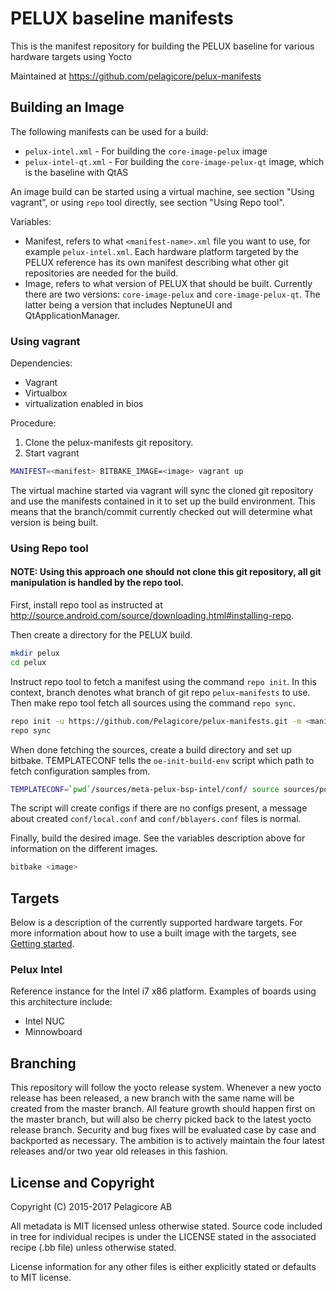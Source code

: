 PELUX baseline manifests
=========================
This is the manifest repository for building the PELUX baseline for various hardware targets using Yocto

Maintained at https://github.com/pelagicore/pelux-manifests

Building an Image
-----------------

The following manifests can be used for a build:

* `pelux-intel.xml` - For building the `core-image-pelux` image
* `pelux-intel-qt.xml` - For building the `core-image-pelux-qt` image, which is the baseline with QtAS

An image build can be started using a virtual machine, see section "Using vagrant", or using `repo` tool
directly, see section "Using Repo tool".

Variables:

* Manifest, refers to what `<manifest-name>.xml` file you want to use, for example `pelux-intel.xml`. Each hardware platform targeted by the PELUX reference has its own manifest describing what other git repositories are needed for the build.
* Image, refers to what version of PELUX that should be built. Currently there are two versions: `core-image-pelux` and `core-image-pelux-qt`. The latter being a version that includes NeptuneUI and QtApplicationManager.

### Using vagrant

Dependencies:

* Vagrant
* Virtualbox
* virtualization enabled in bios

Procedure:

1. Clone the pelux-manifests git repository.
2. Start vagrant
```bash
MANIFEST=<manifest> BITBAKE_IMAGE=<image> vagrant up
```

The virtual machine started via vagrant will sync the cloned git repository and use the manifests contained in it
to set up the build environment. This means that the branch/commit currently checked out will determine what version
is being built.

### Using Repo tool

#### NOTE: Using this approach one should not clone this git repository, all git manipulation is handled by the repo tool.

First, install repo tool as instructed at http://source.android.com/source/downloading.html#installing-repo.

Then create a directory for the PELUX build.
```bash
mkdir pelux
cd pelux
```

Instruct repo tool to fetch a manifest using the command `repo init`. In this context, branch denotes what
branch of git repo `pelux-manifests` to use. Then make repo tool fetch all sources using the command `repo sync`.
```bash
repo init -u https://github.com/Pelagicore/pelux-manifests.git -m <manifest> -b <branch>
repo sync
```

When done fetching the sources, create a build directory and set up bitbake. TEMPLATECONF tells the
`oe-init-build-env` script which path to fetch configuration samples from.
```bash
TEMPLATECONF=`pwd`/sources/meta-pelux-bsp-intel/conf/ source sources/poky/oe-init-build-env build
```

The script will create configs if there are no configs present, a message about created `conf/local.conf`
and `conf/bblayers.conf` files is normal.


Finally, build the desired image. See the variables description above for information on the different images.
```bash
bitbake <image>
```

Targets
-------
Below is a description of the currently supported hardware targets. For more information about
how to use a built image with the targets, see [Getting started](getting-started.md).

### Pelux Intel
Reference instance for the Intel i7 x86 platform. Examples of boards using this architecture include:

* Intel NUC
* Minnowboard

Branching
---------
This repository will follow the yocto release system. Whenever a new yocto
release has been released, a new branch with the same name will be created
from the master branch.
All feature growth should happen first on the master branch, but will also be
cherry picked back to the latest yocto release branch. Security and bug fixes
will be evaluated case by case and backported as necessary. The ambition is to
actively maintain the four latest releases and/or two year old releases in
this fashion.

License and Copyright
---------------------
Copyright (C) 2015-2017 Pelagicore AB

All metadata is MIT licensed unless otherwise stated. Source code included
in tree for individual recipes is under the LICENSE stated in the associated
recipe (.bb file) unless otherwise stated.

License information for any other files is either explicitly stated
or defaults to MIT license.

